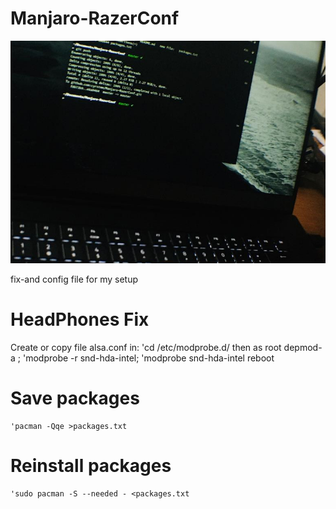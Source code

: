 # Manjaro-RazerConf
![Razer](img.jpeg)

fix-and config file for my setup

# HeadPhones Fix
 Create  or copy file alsa.conf in: 
	'cd /etc/modprobe.d/
 then as root depmod-a ;
 	'modprobe -r snd-hda-intel;	
 	'modprobe snd-hda-intel
 reboot

# Save  packages
	'pacman -Qqe >packages.txt

# Reinstall packages 
	'sudo pacman -S --needed - <packages.txt

